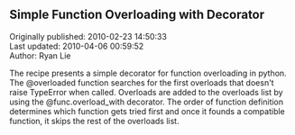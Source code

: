 ## Simple Function Overloading with Decorator  
Originally published: 2010-02-23 14:50:33  
Last updated: 2010-04-06 00:59:52  
Author: Ryan Lie  
  
The recipe presents a simple decorator for function overloading in python. The @overloaded function searches for the first overloads that doesn't raise TypeError when called. Overloads are added to the overloads list by using the @func.overload_with decorator. The order of function definition determines which function gets tried first and once it founds a compatible function, it skips the rest of the overloads list.